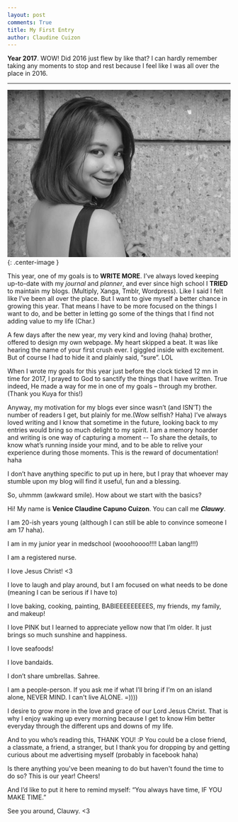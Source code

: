 ```yaml
---
layout: post
comments: True
title: My First Entry
author: Claudine Cuizon
---
```


**Year 2017**. WOW! Did 2016 just flew by like that? I can hardly remember taking any moments to stop and rest because I feel like I was all over the place in 2016. 

-----

![profile](/assets/img/first_blogpost_img.jpg){: .center-image }

This year, one of my goals is to **WRITE MORE**.
I’ve always loved keeping up-to-date with my *journal* and *planner*, and ever since high school I **TRIED** to maintain my blogs. (Multiply, Xanga, Tmblr, Wordpress). Like I said I felt like I’ve been all over the place. But I want to give myself a better chance in growing this year. That means I have to be more focused on the things I want to do, and be better in letting go some of the things that I find not adding value to my life (Char.) 

A few days after the new year, my very kind and loving (haha) brother, offered to design my own webpage. My heart skipped a beat. It was like hearing the name of your first crush ever. I giggled inside with excitement. But of course I had to hide it and plainly said, “sure”. LOL

When I wrote my goals for this year just before the clock ticked 12 mn in time for 2017, I prayed to God to sanctify the things that I have written. True indeed, He made a way for me in one of my goals – through my brother. (Thank you Kuya for this!)

Anyway, my motivation for my blogs ever since wasn’t (and ISN’T) the number of readers I get, but plainly for me.(Wow selfish? Haha) I’ve always loved writing and I know that sometime in the future, looking back to my entries would bring so much delight to my spirit. I am a memory hoarder and writing is one way of capturing a moment -- To share the details, to know what’s running inside your mind, and to be able to relive your experience during those moments. This is the reward of documentation! haha

I don’t have anything specific to put up in here, but I pray that whoever may stumble upon my blog will find it useful, fun and a blessing. 

So, uhmmm (awkward smile). How about we start with the basics?

Hi! My name is **Venice Claudine Capuno Cuizon**. You can call me **_Clauwy_**.

I am 20-ish years young (although I can still be able to convince someone I am 17 haha).

I am in my junior year in medschool (wooohoooo!!!! Laban lang!!!)

I am a registered nurse.

I love Jesus Christ! <3

I love to laugh and play around, but I am focused on what needs to be done (meaning I can be serious if I have to)

I love baking, cooking, painting, BABIEEEEEEEEES, my friends, my family, and makeup! 

I love PINK but I learned to appreciate yellow now that I’m older. It just brings so much sunshine and happiness.

I love seafoods! 

I love bandaids.

I don’t share umbrellas. Sahree.

I am a people-person. If you ask me if what I’ll bring if I’m on an island alone, NEVER MIND. I can't live ALONE. =))))

I desire to grow more in the love and grace of our Lord Jesus Christ. That is why I enjoy waking up every morning because I get to know Him better everyday through the different ups and downs of my life.

And to you who’s reading this, THANK YOU! :P You could be a close friend, a classmate, a friend, a stranger, but I thank you for dropping by and getting curious about me advertising myself (probably in facebook haha)

 Is there anything you've been meaning to do but haven't found the time to do so? This is our year! Cheers!

 And I’d like to put it here to remind myself: “You always have time, IF YOU MAKE TIME.”

See you around, Clauwy. <3 

